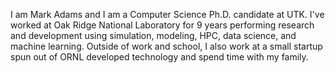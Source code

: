 I am Mark Adams and I am a Computer Science Ph.D. candidate at UTK.
I've worked at Oak Ridge National Laboratory for 9 years performing research and development using simulation, modeling, HPC, data science, and machine learning.
Outside of work and school, I also work at a small startup spun out of ORNL developed technology and spend time with my family.
